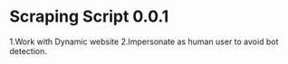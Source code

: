 # Scraping Script 0.0.1 

1.Work with Dynamic website
2.Impersonate as human user to avoid bot detection. 
